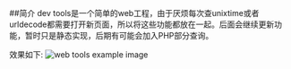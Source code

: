 ##简介
dev tools是一个简单的web工程，由于厌烦每次查unixtime或者urldecode都需要打开新页面，所以将这些功能都放在一起。后面会继续更新功能，暂时只是静态实现，后期有可能会加入PHP部分查询。

效果如下:
![web tools example image](http://i.imgur.com/Krv2Ekt.png)